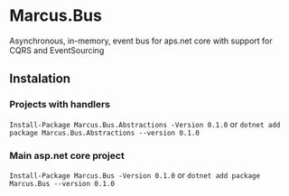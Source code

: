 # Marcus.Bus
Asynchronous, in-memory, event bus for aps.net core with support for CQRS and EventSourcing

## Instalation
### Projects with handlers 
`Install-Package Marcus.Bus.Abstractions -Version 0.1.0`
or
`dotnet add package Marcus.Bus.Abstractions --version 0.1.0`

### Main asp.net core project
`Install-Package Marcus.Bus -Version 0.1.0`
or
`dotnet add package Marcus.Bus --version 0.1.0`
